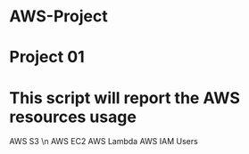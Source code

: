 # AWS-Project

# Project 01 
# This script will report the AWS resources usage
AWS S3 \n
AWS EC2 
AWS Lambda 
AWS IAM Users 
